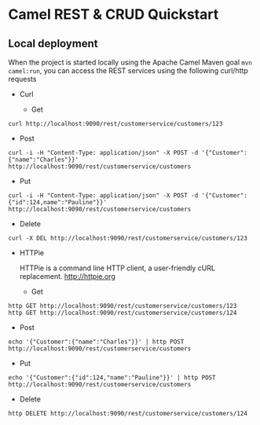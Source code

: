 # Camel REST & CRUD Quickstart

## Local deployment 

When the project is started locally using the Apache Camel Maven goal `mvn camel:run`, you can access the REST services using the following curl/http requests

* Curl

  * Get

 ```
 curl http://localhost:9090/rest/customerservice/customers/123
 ```

  * Post

 ```
 curl -i -H "Content-Type: application/json" -X POST -d '{"Customer":{"name":"Charles"}}'    http://localhost:9090/rest/customerservice/customers
 ```

  * Put

 ```
 curl -i -H "Content-Type: application/json" -X POST -d '{"Customer":{"id":124,name":"Pauline"}}' http://localhost:9090/rest/customerservice/customers
 ```

  * Delete

 ```
 curl -X DEL http://localhost:9090/rest/customerservice/customers/123
 ```

* HTTPie

  HTTPie is a command line HTTP client, a user-friendly cURL replacement.
  http://httpie.org

  *  Get

 ```
 http GET http://localhost:9090/rest/customerservice/customers/123
 http GET http://localhost:9090/rest/customerservice/customers/124
 ```

 *  Post

 ```
 echo '{"Customer":{"name":"Charles"}}' | http POST http://localhost:9090/rest/customerservice/customers
 ```

 *  Put

 ```
 echo '{"Customer":{"id":124,"name":"Pauline"}}' | http POST http://localhost:9090/rest/customerservice/customers
 ```

 *  Delete

 ```
 http DELETE http://localhost:9090/rest/customerservice/customers/124
 ```





